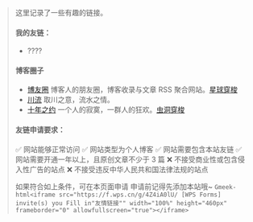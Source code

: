 > 这里记录了一些有趣的链接。
> 
> #### 我的友链：
> * ????
> 
> #### 博客圈子
> * [博友圈](https://www.boyouquan.com/home) 博客人的朋友圈，博客收录与文章 RSS 聚合网站。[星球穿梭](https://www.boyouquan.com/planet-shuttle)
> * [川流](https://chuanliu.org/) 取川之意，流水之情。
> * [十年之约](https://www.foreverblog.cn/) 一个人的寂寞，一群人的狂欢。[虫洞穿梭](https://www.foreverblog.cn/go.html)
> 
> #### 友链申请要求：
> ✅ 网站能够正常访问 ✅ 网站类型为个人博客 ✅ 网站需要包含本站友链 ✅ 网站需要开通一年以上，且原创文章不少于 3 篇 ❌ 不接受商业性或包含侵入性广告的站点 ❌ 不接受违反中华人民共和国法律法规的站点
> 
> 如果符合如上条件，可在本页面申请 申请前记得先添加本站哦~ `Gmeek-html<iframe src="https://f.wps.cn/g/4Z4iA0lU/
[WPS Forms] invite(s) you Fill in"友情链接"" width="100%" height="460px" frameborder="0" allowfullscreen="true"></iframe>`

